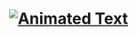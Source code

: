 <h1 align="center">
  <a href="https://discord.gg/zS7TpV3p64">
    <img src="https://readme-typing-svg.herokuapp.com?font=Fira+Code&pause=1000&color=F76CEC&random=false&width=435&lines=Egg;i+am+a+goofy+goober;mmmm+lasagna;AAAAAAAAAAAAAAAAAAAAAAAAAAAAAAAAAAAAAAAAAAAAAAAAAAAAA;i+am+wondering+if+i+even+have+a+life;%5BREDACTED%5D;hey+guys+welcome+to+another+video;%E2%9A%A0%EF%B8%8F%E2%9A%A0%EF%B8%8F%E2%9A%A0%EF%B8%8F;%3A-%28;%28%E2%95%AF%C2%B0%E2%96%A1%C2%B0%29%E2%95%AF%EF%B8%8F+%E2%94%BB%E2%94%81%E2%94%BB;freaky;unreal;%F0%9F%A4%A5%F0%9F%A4%A5%F0%9F%A4%A5;X_X;not+bothered+to+add+a+message+here;bruh+moment;yeet;no+cap+fr+fr;sus;vibing+in+the+ritz+car;keyboard+go+brrrrr;404%3A+brain+not+found;loading+personality.exe;oof+size+large;this+ain%27t+it+chief;weird+flex+but+ok;poggers;sheeeesh;i+forgor+%F0%9F%A4%A5;touch+grass" alt="Animated Text" />
  </a>
</h1>
